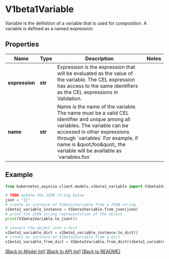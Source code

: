 # V1beta1Variable

Variable is the definition of a variable that is used for composition. A variable is defined as a named expression.

## Properties

Name | Type | Description | Notes
------------ | ------------- | ------------- | -------------
**expression** | **str** | Expression is the expression that will be evaluated as the value of the variable. The CEL expression has access to the same identifiers as the CEL expressions in Validation. | 
**name** | **str** | Name is the name of the variable. The name must be a valid CEL identifier and unique among all variables. The variable can be accessed in other expressions through &#x60;variables&#x60; For example, if name is \&quot;foo\&quot;, the variable will be available as &#x60;variables.foo&#x60; | 

## Example

```python
from kubernetes_asyncio.client.models.v1beta1_variable import V1beta1Variable

# TODO update the JSON string below
json = "{}"
# create an instance of V1beta1Variable from a JSON string
v1beta1_variable_instance = V1beta1Variable.from_json(json)
# print the JSON string representation of the object
print(V1beta1Variable.to_json())

# convert the object into a dict
v1beta1_variable_dict = v1beta1_variable_instance.to_dict()
# create an instance of V1beta1Variable from a dict
v1beta1_variable_from_dict = V1beta1Variable.from_dict(v1beta1_variable_dict)
```
[[Back to Model list]](../README.md#documentation-for-models) [[Back to API list]](../README.md#documentation-for-api-endpoints) [[Back to README]](../README.md)


